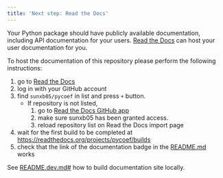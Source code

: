 ```yaml
---
title: 'Next step: Read the Docs'
---
```


Your Python package should have publicly available documentation, including API documentation for your users.
[Read the Docs](https://readthedocs.org) can host your user documentation for you.

To host the documentation of this repository please perform the following instructions:

1. go to [Read the Docs](https://readthedocs.org/dashboard/import/?)
1. log in with your GitHub account
1. find `sunxb05/pycoef` in list and press `+` button.
   * If repository is not listed,
      1. go to [Read the Docs GitHub app](https://github.com/settings/connections/applications/fae83c942bc1d89609e2)
      2. make sure sunxb05 has been granted access.
      3. reload repository list on Read the Docs import page
1. wait for the first build to be completed at <https://readthedocs.org/projects/pycoef/builds>
1. check that the link of the documentation badge in the [README.md](https://github.com/sunxb05/pycoef) works

See [README.dev.md#](https://github.com/sunxb05/pycoef/blob/main/README.dev.md#generating-the-api-docs) how to build documentation site locally.
